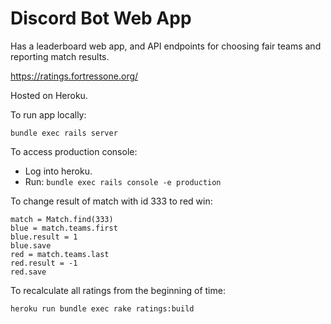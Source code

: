 # Discord Bot Web App

Has a leaderboard web app, and API endpoints for choosing fair teams and reporting match results.

https://ratings.fortressone.org/

Hosted on Heroku.

To run app locally:
```
bundle exec rails server
```

To access production console:
- Log into heroku.
- Run:
		```
		bundle exec rails console -e production
		```

To change result of match with id 333 to red win:
```
match = Match.find(333)
blue = match.teams.first
blue.result = 1
blue.save
red = match.teams.last
red.result = -1
red.save
```

To recalculate all ratings from the beginning of time:
```
heroku run bundle exec rake ratings:build
```
